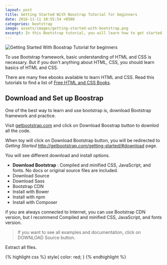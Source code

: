 ```yaml
---
layout: post
title: Getting Started With Boostrap Tutorial for beginners
date: 2016-11-11 10:55:54 +0500
categories: bootstrap
image: assets/images/getting-started-with-bootstrap.png
excerpt: In this Bootstrap tutorial, you will learn how to get started with Bootstrap framework.
---
```


<img src="{{site.baseurl}}/assets/images/getting-started-with-bootstrap.png" alt="Getting Started With Boostrap Tutorial for beginners">

To use Bootstrap framework, basic understanding of HTML and CSS is necessary. But if you don't anything about HTML, CSS, you should learn basics of HTML and CSS.

There are many free ebooks available to learn HTML and CSS. Read this tutorials to find a list of [Free HTML and CSS Books](http://justlearnwp.com/free-web-design-books-pdf-download/).

## Download and Set up Boostrap

One of the best way to learn and use bootstrap is, download Bootstrap framework and practice.

Visit [getbootstrap.com](http://getbootstrap.com/) and click on Download Boostrap button to downlod all the code.

When toy will click on Download Bootstrap button, you will be redirected to *Getting Started* http://getbootstrap.com/getting-started/#download page.

You will see different download and install options.

- **Download Bootstrap** : Compiled and minified CSS, JavaScript, and fonts. No docs or original source files are included.
- Download Source
- Download Sass
- Bootstrap CDN
- Install with Bower
- Install with npm
- Install with Composer

if you are always connected to Internet, you can use Bootstrap CDN version, but I recommend Compiled and minified CSS, JavaScript, and fonts version.

> If you want to see all examples and documentation, click on DOWNLOAD Source button. 

Extract all files.

{% highlight css %}
style{
    color: red;
}
{% endhighlight %}